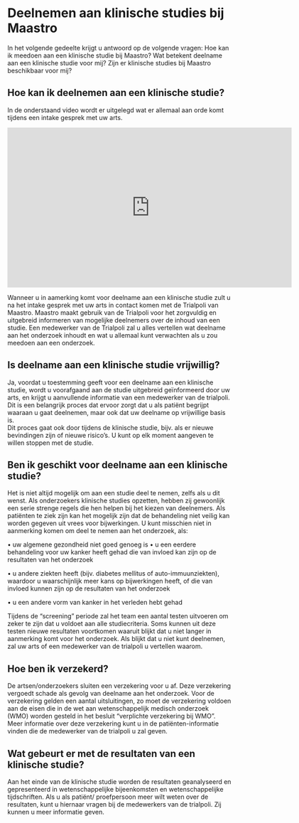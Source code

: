 # Deelnemen aan klinische studies bij Maastro 

In het volgende gedeelte krijgt u antwoord op de volgende vragen: Hoe kan ik meedoen aan een klinische studie bij Maastro? Wat betekent deelname aan een klinische studie voor mij? Zijn er klinische studies bij Maastro beschikbaar voor mij? 

## Hoe kan ik deelnemen aan een klinische studie?

In de onderstaand video wordt er uitgelegd wat er allemaal aan orde komt tijdens een intake gesprek met uw arts. 

<iframe src="https://player.vimeo.com/video/256945920?title=0&byline=0&portrait=0" width="640" height="360" frameborder="0" allow="autoplay; fullscreen; picture-in-picture" allowfullscreen></iframe>

Wanneer u in aamerking komt voor deelname aan een klinische studie zult u na het intake gesprek met uw arts in contact komen met de Trialpoli van Maastro.
Maastro maakt gebruik van de Trialpoli voor het zorgvuldig en uitgebreid informeren van mogelijke deelnemers over de inhoud van een studie. Een medewerker van de Trialpoli zal u alles vertellen wat deelname aan het onderzoek inhoudt en wat u allemaal kunt verwachten als u zou meedoen aan een onderzoek. 

## Is deelname aan een klinische studie vrijwillig?

Ja, voordat u toestemming geeft voor een deelname aan een klinische studie, wordt u voorafgaand aan de studie uitgebreid geïnformeerd door uw arts, en krijgt u aanvullende informatie van een medewerker van de trialpoli. Dit is een belangrijk proces dat ervoor zorgt dat u als patiënt begrijpt waaraan u gaat deelnemen, maar ook dat uw deelname op vrijwillige basis is.   
Dit proces gaat ook door tijdens de klinische studie, bijv. als er nieuwe bevindingen zijn of nieuwe risico’s. U kunt op elk moment aangeven te willen stoppen met de studie.

## Ben ik geschikt voor deelname aan een klinische studie?

Het is niet altijd mogelijk om aan een studie deel te nemen, zelfs als u dit wenst. Als onderzoekers klinische studies opzetten, hebben zij gewoonlijk een serie strenge regels die hen helpen bij het kiezen van deelnemers. Als patiënten te ziek zijn kan het mogelijk zijn dat de behandeling niet veilig kan worden gegeven uit vrees voor bijwerkingen.
U kunt misschien niet in aanmerking komen om deel te nemen aan het onderzoek, als:

•	uw algemene gezondheid niet goed genoeg is 
•	u een eerdere behandeling voor uw kanker heeft gehad die van invloed kan zijn op de resultaten van het onderzoek

•	u andere ziekten heeft (bijv. diabetes mellitus of auto-immuunziekten), waardoor u waarschijnlijk meer kans op bijwerkingen heeft, of die van invloed kunnen zijn op de resultaten van het onderzoek

•	u een andere vorm van kanker in het verleden hebt gehad

Tijdens de “screening” periode zal het team een aantal testen uitvoeren om zeker te zijn dat u voldoet aan alle studiecriteria. Soms kunnen uit deze testen nieuwe resultaten voortkomen waaruit blijkt dat u niet langer in aanmerking komt voor het onderzoek.
Als blijkt dat u niet kunt deelnemen, zal uw arts of een medewerker van de trialpoli u vertellen waarom.

## Hoe ben ik verzekerd?

De artsen/onderzoekers sluiten een verzekering voor u af. Deze verzekering vergoedt schade als gevolg van deelname aan het onderzoek. Voor de verzekering gelden een aantal uitsluitingen, zo moet de verzekering voldoen aan de eisen die in de wet aan wetenschappelijk medisch onderzoek (WMO) worden gesteld in het besluit “verplichte verzekering bij WMO”. Meer informatie over deze verzekering kunt u in de patiënten-informatie vinden die de medewerker van de trialpoli u zal geven.

## Wat gebeurt er met de resultaten van een klinische studie?

Aan het einde van de klinische studie worden de resultaten geanalyseerd en gepresenteerd in wetenschappelijke bijeenkomsten en wetenschappelijke tijdschriften. Als u als patiënt/ proefpersoon meer wilt weten over de resultaten, kunt u hiernaar vragen bij de medewerkers van de trialpoli. Zij kunnen u meer informatie geven.
